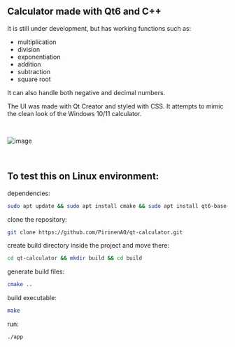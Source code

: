 ## Calculator made with Qt6 and C++

It is still under development, but has working functions such as:
- multiplication 
- division
- exponentiation
- addition
- subtraction
- square root
  
It can also handle both negative and decimal numbers.


The UI was made with Qt Creator and styled with CSS. It attempts to mimic the clean look of the Windows 10/11 calculator.

<br>

![image](https://github.com/PirinenAO/qt-calculator/assets/119351375/c2b92930-575d-45ee-84c3-488c4e6cca22)

<br>

## To test this on Linux environment:
dependencies:
```bash
sudo apt update && sudo apt install cmake && sudo apt install qt6-base-dev
```
clone the repository:
```bash
git clone https://github.com/PirinenAO/qt-calculator.git
```
create build directory inside the project and move there:
```bash
cd qt-calculator && mkdir build && cd build
```
generate build files:
```bash
cmake ..
```
build executable:
```bash
make
```
run:
```bash
./app
```

